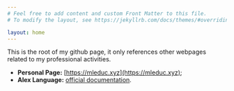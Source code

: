 ```yaml
---
# Feel free to add content and custom Front Matter to this file.
# To modify the layout, see https://jekyllrb.com/docs/themes/#overriding-theme-defaults

layout: home
---
```


This is the root of my github page, it only references other webpages related to my professional activities.

- **Personal Page:** [https://mleduc.xyz](https://mleduc.xyz);
- **Alex Language:** [official documentation](https://diverse-project.github.io/alex/).
